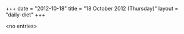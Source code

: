 +++
date = "2012-10-18"
title = "18 October 2012 (Thursday)"
layout = "daily-diet"
+++


\<no entries\>

